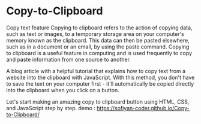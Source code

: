 # Copy-to-Clipboard
 Copy text feature
Copying to clipboard refers to the action of copying data, such as text or images, to a temporary storage area on your computer's memory known as the clipboard. This data can then be pasted elsewhere, such as in a document or an email, by using the paste command. Copying to clipboard is a useful feature in computing and is used frequently to copy and paste information from one source to another.


A blog article with a helpful tutorial that explains how to copy text from a website into the clipboard with JavaScript. With this method, you don't have to save the text on your computer first - it'll automatically be copied directly into the clipboard when you click on a button.


Let's start making an amazing copy to clipboard button using HTML, CSS, and JavaScript step by step.
demo : https://sofiyan-coder.github.io/Copy-to-Clipboard/
